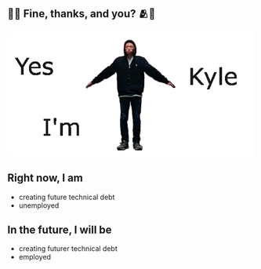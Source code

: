 ## 👋🤝 Fine, thanks, and you? 🫂💏
![Image of Kyle](https://github.com/zhengkyl/zhengkyl/blob/master/spinsplash.gif)

<!-- [![Top Langs](https://github-readme-stats.vercel.app/api/top-langs/?username=zhengkyl&theme=dracula&layout=compact)](https://github.com/anuraghazra/github-readme-stats) -->

## Right now, I am
- creating future technical debt
- unemployed

## In the future, I will be
- creating futurer technical debt
- employed
